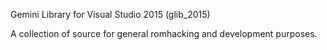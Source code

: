 Gemini Library for Visual Studio 2015 (glib_2015)</p>

A collection of source for general romhacking and development purposes.</p>
